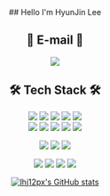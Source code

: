 <div align="center">
## Hello I'm HyunJin Lee

## 📧 E-mail 📧
  <img src="https://img.shields.io/badge/Gmail-EA4335?style=for-the-badge&logo=Gmail&logoColor=white"/></a>
  

## 🛠 Tech Stack 🛠
  <div>
    <img src="https://img.shields.io/badge/JavaScript-F7DF1E?style=for-the-badge&logo=JavaScript&logoColor=black"/></a> 
  <img src="https://img.shields.io/badge/React-61DAFB?style=for-the-badge&logo=React&logoColor=black"/></a>
  <img src="https://img.shields.io/badge/Next.js-000000?style=for-the-badge&logo=Next.js&logoColor=white"/></a> 
  <img src="https://img.shields.io/badge/Redux-Saga-999999?style=for-the-badge&logo=Redux-Saga&logoColor=white"/></a>
  <img src="https://img.shields.io/badge/Redux-764ABC?style=for-the-badge&logo=Redux&logoColor=white"/></a>
  </div>
    <div>
    <img src="https://img.shields.io/badge/Solidity-363636?style=for-the-badge&logo=Solidity&logoColor=black"/></a> 
<img src="https://img.shields.io/badge/Express-000000?style=for-the-badge&logo=Express&logoColor=white"/></a> 
<img src="https://img.shields.io/badge/Node.js-339933?style=for-the-badge&logo=Node.js&logoColor=white"/></a> 
<img src="https://img.shields.io/badge/Web3.js-F16822?style=for-the-badge&logo=Web3.js&logoColor=white"/></a>
<img src="https://img.shields.io/badge/Amazon EC2-FF9900?style=for-the-badge&logo=Amazon EC2&logoColor=white"/></a>
  </div>
    
      
    
    
<img src="https://img.shields.io/badge/MySQL-4479A1?style=for-the-badge&logo=MySQL&logoColor=white"/></a>
<img src="https://img.shields.io/badge/MongoDB-47A248?style=for-the-badge&logo=MongoDB&logoColor=white"/></a>
<img src="https://img.shields.io/badge/Sequelize-52B0E7?style=for-the-badge&logo=Sequelize&logoColor=white"/></a>




  <img src="https://img.shields.io/badge/Git-F05032?style=for-the-badge&logo=Git&logoColor=white"/></a>
  <img src="https://img.shields.io/badge/GitHub-181717?style=for-the-badge&logo=GitHub&logoColor=white"/></a>
  <img src="https://img.shields.io/badge/Notion-000000?style=for-the-badge&logo=Notion&logoColor=white"/></a>
<img src="https://img.shields.io/badge/Slack-4A154B?style=for-the-badge&logo=Slack&logoColor=white"/></a>


[![lhj12px's GitHub stats](https://github-readme-stats.vercel.app/api?username=lhj12ps&show_icons=true&theme=github_dark)](https://github.com/lhj12ps/github-readme-stats)

</div>
